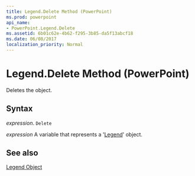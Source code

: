 ```yaml
---
title: Legend.Delete Method (PowerPoint)
ms.prod: powerpoint
api_name:
- PowerPoint.Legend.Delete
ms.assetid: 6b01c62e-4b62-f295-3b85-da5f13abcf18
ms.date: 06/08/2017
localization_priority: Normal
---
```



# Legend.Delete Method (PowerPoint)

Deletes the object.


## Syntax

 _expression_. `Delete`

 _expression_ A variable that represents a '[Legend](PowerPoint.Legend.md)' object.


## See also


[Legend Object](PowerPoint.Legend.md)

